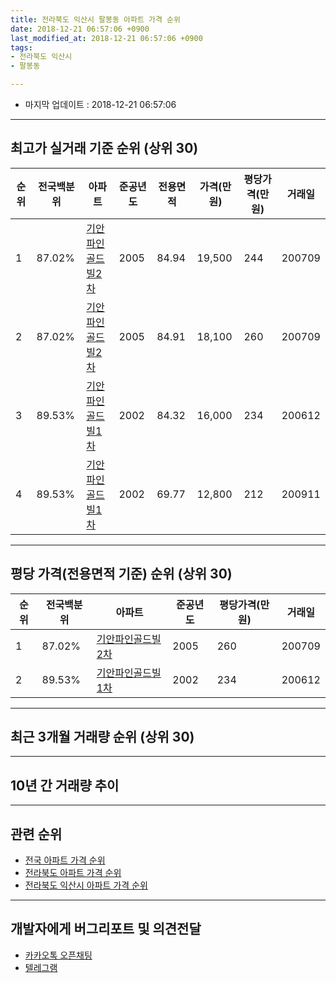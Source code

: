 ```yaml
---
title: 전라북도 익산시 팔봉동 아파트 가격 순위
date: 2018-12-21 06:57:06 +0900
last_modified_at: 2018-12-21 06:57:06 +0900
tags:
- 전라북도 익산시
- 팔봉동

---
```


* 마지막 업데이트 : 2018-12-21 06:57:06

---

## 최고가 실거래 기준 순위 (상위 30)


|순위|전국백분위|아파트|준공년도|전용면적|가격(만원)|평당가격(만원)|거래일|
|---|---|---|---|---|---|---|---|
|1|87.02%|[기안파인골드빌2차](https://search.naver.com/search.naver?query=%EC%A0%84%EB%9D%BC%EB%B6%81%EB%8F%84+%EC%9D%B5%EC%82%B0%EC%8B%9C+%ED%8C%94%EB%B4%89%EB%8F%99+%EA%B8%B0%EC%95%88%ED%8C%8C%EC%9D%B8%EA%B3%A8%EB%93%9C%EB%B9%8C2%EC%B0%A8)|2005|84.94|19,500|244|200709|
|2|87.02%|[기안파인골드빌2차](https://search.naver.com/search.naver?query=%EC%A0%84%EB%9D%BC%EB%B6%81%EB%8F%84+%EC%9D%B5%EC%82%B0%EC%8B%9C+%ED%8C%94%EB%B4%89%EB%8F%99+%EA%B8%B0%EC%95%88%ED%8C%8C%EC%9D%B8%EA%B3%A8%EB%93%9C%EB%B9%8C2%EC%B0%A8)|2005|84.91|18,100|260|200709|
|3|89.53%|[기안파인골드빌1차](https://search.naver.com/search.naver?query=%EC%A0%84%EB%9D%BC%EB%B6%81%EB%8F%84+%EC%9D%B5%EC%82%B0%EC%8B%9C+%ED%8C%94%EB%B4%89%EB%8F%99+%EA%B8%B0%EC%95%88%ED%8C%8C%EC%9D%B8%EA%B3%A8%EB%93%9C%EB%B9%8C1%EC%B0%A8)|2002|84.32|16,000|234|200612|
|4|89.53%|[기안파인골드빌1차](https://search.naver.com/search.naver?query=%EC%A0%84%EB%9D%BC%EB%B6%81%EB%8F%84+%EC%9D%B5%EC%82%B0%EC%8B%9C+%ED%8C%94%EB%B4%89%EB%8F%99+%EA%B8%B0%EC%95%88%ED%8C%8C%EC%9D%B8%EA%B3%A8%EB%93%9C%EB%B9%8C1%EC%B0%A8)|2002|69.77|12,800|212|200911|


---

## 평당 가격(전용면적 기준) 순위 (상위 30)


|순위|전국백분위|아파트|준공년도|평당가격(만원)|거래일|
|---|---|---|---|---|---|
|1|87.02%|[기안파인골드빌2차](https://search.naver.com/search.naver?query=%EC%A0%84%EB%9D%BC%EB%B6%81%EB%8F%84+%EC%9D%B5%EC%82%B0%EC%8B%9C+%ED%8C%94%EB%B4%89%EB%8F%99+%EA%B8%B0%EC%95%88%ED%8C%8C%EC%9D%B8%EA%B3%A8%EB%93%9C%EB%B9%8C2%EC%B0%A8)|2005|260|200709|
|2|89.53%|[기안파인골드빌1차](https://search.naver.com/search.naver?query=%EC%A0%84%EB%9D%BC%EB%B6%81%EB%8F%84+%EC%9D%B5%EC%82%B0%EC%8B%9C+%ED%8C%94%EB%B4%89%EB%8F%99+%EA%B8%B0%EC%95%88%ED%8C%8C%EC%9D%B8%EA%B3%A8%EB%93%9C%EB%B9%8C1%EC%B0%A8)|2002|234|200612|


---

## 최근 3개월 거래량 순위 (상위 30)


<div style="width:100%;">
    <canvas id="deal_count_ranking" height="250"></canvas>
</div>


<script>
new Chart(document.getElementById("deal_count_ranking"), {
    type: 'horizontalBar',
    data: {
        labels: ['기안파인골드빌1차', '기안파인골드빌2차'],
        datasets: [{
            label: '실거래 수',
            data: [4, 3],
            borderColor: "rgba(255, 0, 128, 1)",
            backgroundColor: "rgba(255, 0, 128, 0.5)",
            fill: false,
        }]
    },
    options: {
        responsive: true,
        title: {
            display: true,
            text: '최근 3개월 거래량 순위'
        },
        tooltips: {
            mode: 'index',
            intersect: false,
            callbacks: {
                title: function(tooltipItems, data) {
                    return "실거래 수:";
                },
                label: function(tooltipItem, data) {
                    return data.labels[tooltipItem.index] + ": " + tooltipItem.xLabel;
                }
            }
        },
        hover: {
            mode: 'nearest',
            intersect: true
        },
        scales: {
            xAxes: [{
                display: true,
                scaleLabel: {
                    display: true,
                    labelString: '실거래 수'
                },
                ticks: {
                    suggestedMin: 0,
                }
            }],
            yAxes: [{
                display: true,
                ticks: {
                    autoSkip: false,
                    callback: function(value, index, values) {
                        if (value.length > 15)
                            return value.substr(0, 13) + "...";
                        else
                            return value;
                    }
                },
                scaleLabel: {
                    display: false,
                }
            }]
        }
    }
});

</script>


---

## 10년 간 거래량 추이


<div style="width:100%;">
    <canvas id="deal_progress" height="250"></canvas>
</div>

<script>
new Chart(document.getElementById("deal_progress"), {
    type: 'line',
    data: {
        labels: ['200812','200901','200902','200903','200904','200905','200906','200907','200908','200909','200910','200911','200912','201001','201002','201003','201004','201005','201006','201007','201008','201009','201010','201011','201012','201101','201102','201103','201104','201105','201106','201107','201108','201109','201110','201111','201112','201201','201202','201203','201204','201205','201206','201207','201208','201209','201210','201211','201212','201301','201302','201303','201304','201305','201306','201307','201308','201309','201310','201311','201312','201401','201402','201403','201404','201405','201406','201407','201408','201409','201410','201411','201412','201501','201502','201503','201504','201505','201506','201507','201508','201509','201510','201511','201512','201601','201602','201603','201604','201605','201606','201607','201608','201609','201610','201611','201612','201701','201702','201703','201704','201705','201706','201707','201708','201709','201710','201711','201712','201801','201802','201803','201804','201805','201806','201807','201808','201809','201810','201811','201812'],
        datasets: [{
            label: '실거래 수',
            pointRadius: 1,
            data: [6, 4, 12, 8, 5, 11, 9, 8, 11, 5, 11, 14, 7, 5, 13, 8, 9, 12, 8, 9, 7, 7, 10, 11, 8, 14, 6, 6, 7, 9, 6, 13, 5, 6, 18, 16, 5, 5, 5, 14, 9, 6, 3, 3, 2, 3, 3, 4, 3, 3, 10, 4, 6, 5, 5, 4, 4, 11, 9, 4, 11, 4, 7, 14, 11, 11, 7, 11, 6, 17, 8, 7, 8, 7, 6, 9, 6, 9, 13, 12, 10, 11, 12, 17, 3, 10, 6, 9, 8, 13, 4, 11, 12, 4, 13, 7, 1, 7, 12, 13, 7, 10, 10, 6, 12, 5, 4, 6, 6, 9, 5, 8, 7, 9, 11, 7, 6, 4, 4, 3, 0],
            borderColor: "rgba(255, 201, 14, 1)",
            backgroundColor: "rgba(255, 201, 14, 0.5)",
            fill: true,
        }]
    },
    options: {
        responsive: true,
        title: {
            display: true,
            text: '10년간 거래량 추이'
        },
        tooltips: {
            mode: 'index',
            intersect: false,
        },
        hover: {
            mode: 'nearest',
            intersect: true
        },
        scales: {
            xAxes: [{
                display: true,
                scaleLabel: {
                    display: true,
                    labelString: '년/월'
                }
            }],
            yAxes: [{
                display: true,
                ticks: {
                    suggestedMin: 0,
                },
                scaleLabel: {
                    display: true,
                    labelString: '실거래 수'
                }
            }]
        }
    }
});

</script>


---

## 관련 순위

- [전국 아파트 가격 순위](https://inasie.github.io/apt-ranking/전국)
- [전라북도 아파트 가격 순위](https://inasie.github.io/apt-ranking/전라북도)
- [전라북도 익산시 아파트 가격 순위](https://inasie.github.io/apt-ranking/전라북도-익산시)


---

## 개발자에게 버그리포트 및 의견전달

- [카카오톡 오픈채팅](https://open.kakao.com/o/gLJUAP4)
- [텔레그램](https://t.me/inasie)

